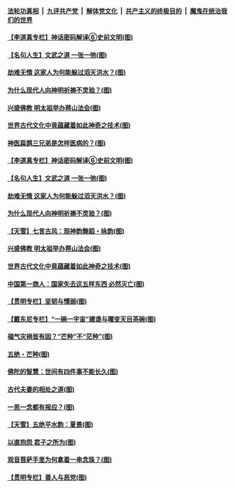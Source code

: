 

####  [法轮功真相](../../../../basic/blob/master/README.md?t=06091301) &nbsp;|&nbsp; [九评共产党](../../../../9ping.md/blob/master/README.md?t=06091301) &nbsp;|&nbsp; [解体党文化](../../../../jtdwh.md/blob/master/README.md?t=06091301)  &nbsp;|&nbsp; [共产主义的终极目的](../../../../gczydzjmd.md/blob/master/README.md?t=06091301) &nbsp;|&nbsp; [魔鬼在统治我们的世界](../../../../mgztzwmdsj.md/blob/master/README.md?t=06091301) 

#### [【李道真专栏】神话密码解译⑥史前文明(图)](../pages/p7/935590.md?t=06091301) 

#### [【名句人生】文武之道 一张一弛(图)](../pages/p7/935860.md?t=06091301) 

#### [劫难无情 这家人为何能躲过滔天洪水？(图)](../pages/p7/935771.md?t=06091301) 

#### [为什么现代人向神明祈祷不灵验？(图)](../pages/p7/935481.md?t=06091301) 

#### [兴盛佛教 明太祖举办蒋山法会(图)](../pages/p7/935483.md?t=06091301) 

#### [世界古代文化中竟蕴藏着如此神奇之技术(图)](../pages/p7/935472.md?t=06091301) 

#### [神医扁鹊三兄弟是怎样医病的？(图)](../pages/p7/935863.md?t=06091301) 

#### [【李道真专栏】神话密码解译⑥史前文明(图)](../pages/p7/935590.md?t=06091301) 

#### [【名句人生】文武之道 一张一弛(图)](../pages/p7/935860.md?t=06091301) 

#### [劫难无情 这家人为何能躲过滔天洪水？(图)](../pages/p7/935771.md?t=06091301) 

#### [为什么现代人向神明祈祷不灵验？(图)](../pages/p7/935481.md?t=06091301) 

#### [【天雪】七言古风：观神韵舞蹈・咏韵(图)](../pages/p7/935584.md?t=06091301) 

#### [兴盛佛教 明太祖举办蒋山法会(图)](../pages/p7/935483.md?t=06091301) 

#### [世界古代文化中竟蕴藏着如此神奇之技术(图)](../pages/p7/935472.md?t=06091301) 

#### [中国第一商人：国家失去这五样东西 必然灭亡(图)](../pages/p7/935577.md?t=06091301) 

#### [【贯明专栏】坚韧与懦弱(图)](../pages/p7/935373.md?t=06091301) 

#### [【戴东尼专栏】“一碗一宇宙”建盏与曜变天目茶碗(图)](../pages/p7/933793.md?t=06091301) 

#### [福气灾祸皆有因？“芒种”不“茫种”(图)](../pages/p7/897588.md?t=06091301) 

#### [五绝・芒种(图)](../pages/p7/935583.md?t=06091301) 

#### [佛陀的智慧：世间有四件事不能长久(图)](../pages/p7/935487.md?t=06091301) 

#### [古代夫妻的相处之道(图)](../pages/p7/935162.md?t=06091301) 

#### [一思一念都有报应？(图)](../pages/p7/935469.md?t=06091301) 

#### [【天雪】五绝平水韵：夏景(图)](../pages/p7/935368.md?t=06091301) 

#### [以直抱怨 君子之所为(图)](../pages/p7/935160.md?t=06091301) 

#### [观音菩萨手里为何拿着一串念珠？(图)](../pages/p7/935287.md?t=06091301) 

#### [【贯明专栏】善人与恶党(图)](../pages/p7/935272.md?t=06091301) 

